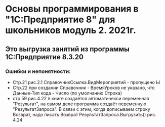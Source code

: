 # Основы программирования в "1С:Предприятие 8" для школьников модуль 2. 2021г.
## Это выгрузка занятий из программы 1С:Предприятие 8.3.20

### Ошибки и непонятности:
 - Стр.21 рис.2.1 СправочникСсылка.ВидМероприятий - пропущено Ы 
 - Стр.22 при создании Справочник - ВремяУроков не указано, что Данные-Тип кода - Число (по умолчанию Строка) 
 - стр 59 рис.4.22 в книге создаётся автоматичекси переменная "Результат", на самом деле программа создаёт
   переменную "РезультатЗапроса". В связи с этим, когда дописываем строку Возврат, надо писать Возврат РезультатЗапроса.Выгрузить()  рис. 4.24